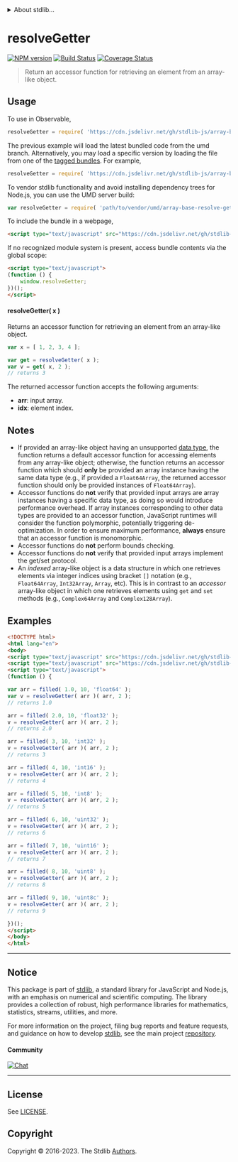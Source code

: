 <!--

@license Apache-2.0

Copyright (c) 2023 The Stdlib Authors.

Licensed under the Apache License, Version 2.0 (the "License");
you may not use this file except in compliance with the License.
You may obtain a copy of the License at

   http://www.apache.org/licenses/LICENSE-2.0

Unless required by applicable law or agreed to in writing, software
distributed under the License is distributed on an "AS IS" BASIS,
WITHOUT WARRANTIES OR CONDITIONS OF ANY KIND, either express or implied.
See the License for the specific language governing permissions and
limitations under the License.

-->


<details>
  <summary>
    About stdlib...
  </summary>
  <p>We believe in a future in which the web is a preferred environment for numerical computation. To help realize this future, we've built stdlib. stdlib is a standard library, with an emphasis on numerical and scientific computation, written in JavaScript (and C) for execution in browsers and in Node.js.</p>
  <p>The library is fully decomposable, being architected in such a way that you can swap out and mix and match APIs and functionality to cater to your exact preferences and use cases.</p>
  <p>When you use stdlib, you can be absolutely certain that you are using the most thorough, rigorous, well-written, studied, documented, tested, measured, and high-quality code out there.</p>
  <p>To join us in bringing numerical computing to the web, get started by checking us out on <a href="https://github.com/stdlib-js/stdlib">GitHub</a>, and please consider <a href="https://opencollective.com/stdlib">financially supporting stdlib</a>. We greatly appreciate your continued support!</p>
</details>

# resolveGetter

[![NPM version][npm-image]][npm-url] [![Build Status][test-image]][test-url] [![Coverage Status][coverage-image]][coverage-url] <!-- [![dependencies][dependencies-image]][dependencies-url] -->

> Return an accessor function for retrieving an element from an array-like object.

<!-- Section to include introductory text. Make sure to keep an empty line after the intro `section` element and another before the `/section` close. -->

<section class="intro">

</section>

<!-- /.intro -->

<!-- Package usage documentation. -->



<section class="usage">

## Usage

To use in Observable,

```javascript
resolveGetter = require( 'https://cdn.jsdelivr.net/gh/stdlib-js/array-base-resolve-getter@umd/browser.js' )
```
The previous example will load the latest bundled code from the umd branch. Alternatively, you may load a specific version by loading the file from one of the [tagged bundles](https://github.com/stdlib-js/array-base-resolve-getter/tags). For example,

```javascript
resolveGetter = require( 'https://cdn.jsdelivr.net/gh/stdlib-js/array-base-resolve-getter@v0.1.0-umd/browser.js' )
```

To vendor stdlib functionality and avoid installing dependency trees for Node.js, you can use the UMD server build:

```javascript
var resolveGetter = require( 'path/to/vendor/umd/array-base-resolve-getter/index.js' )
```

To include the bundle in a webpage,

```html
<script type="text/javascript" src="https://cdn.jsdelivr.net/gh/stdlib-js/array-base-resolve-getter@umd/browser.js"></script>
```

If no recognized module system is present, access bundle contents via the global scope:

```html
<script type="text/javascript">
(function () {
    window.resolveGetter;
})();
</script>
```

#### resolveGetter( x )

Returns an accessor function for retrieving an element from an array-like object.

```javascript
var x = [ 1, 2, 3, 4 ];

var get = resolveGetter( x );
var v = get( x, 2 );
// returns 3
```

The returned accessor function accepts the following arguments:

-   **arr**: input array.
-   **idx**: element index.

</section>

<!-- /.usage -->

<!-- Package usage notes. Make sure to keep an empty line after the `section` element and another before the `/section` close. -->

<section class="notes">

## Notes

-   If provided an array-like object having an unsupported [data type][@stdlib/array/dtypes], the function returns a default accessor function for accessing elements from any array-like object; otherwise, the function returns an accessor function which should **only** be provided an array instance having the same data type (e.g., if provided a `Float64Array`, the returned accessor function should only be provided instances of `Float64Array`).
-   Accessor functions do **not** verify that provided input arrays are array instances having a specific data type, as doing so would introduce performance overhead. If array instances corresponding to other data types are provided to an accessor function, JavaScript runtimes will consider the function polymorphic, potentially triggering de-optimization. In order to ensure maximum performance, **always** ensure that an accessor function is monomorphic.
-   Accessor functions do **not** perform bounds checking.
-   Accessor functions do **not** verify that provided input arrays implement the get/set protocol.
-   An _indexed_ array-like object is a data structure in which one retrieves elements via integer indices using bracket `[]` notation (e.g., `Float64Array`, `Int32Array`, `Array`, etc). This is in contrast to an _accessor_ array-like object in which one retrieves elements using `get` and `set` methods (e.g., `Complex64Array` and `Complex128Array`).

</section>

<!-- /.notes -->

<!-- Package usage examples. -->

<section class="examples">

## Examples

<!-- eslint no-undef: "error" -->

```html
<!DOCTYPE html>
<html lang="en">
<body>
<script type="text/javascript" src="https://cdn.jsdelivr.net/gh/stdlib-js/array-filled@umd/browser.js"></script>
<script type="text/javascript" src="https://cdn.jsdelivr.net/gh/stdlib-js/array-base-resolve-getter@umd/browser.js"></script>
<script type="text/javascript">
(function () {

var arr = filled( 1.0, 10, 'float64' );
var v = resolveGetter( arr )( arr, 2 );
// returns 1.0

arr = filled( 2.0, 10, 'float32' );
v = resolveGetter( arr )( arr, 2 );
// returns 2.0

arr = filled( 3, 10, 'int32' );
v = resolveGetter( arr )( arr, 2 );
// returns 3

arr = filled( 4, 10, 'int16' );
v = resolveGetter( arr )( arr, 2 );
// returns 4

arr = filled( 5, 10, 'int8' );
v = resolveGetter( arr )( arr, 2 );
// returns 5

arr = filled( 6, 10, 'uint32' );
v = resolveGetter( arr )( arr, 2 );
// returns 6

arr = filled( 7, 10, 'uint16' );
v = resolveGetter( arr )( arr, 2 );
// returns 7

arr = filled( 8, 10, 'uint8' );
v = resolveGetter( arr )( arr, 2 );
// returns 8

arr = filled( 9, 10, 'uint8c' );
v = resolveGetter( arr )( arr, 2 );
// returns 9

})();
</script>
</body>
</html>
```

</section>

<!-- /.examples -->

<!-- Section to include cited references. If references are included, add a horizontal rule *before* the section. Make sure to keep an empty line after the `section` element and another before the `/section` close. -->

<section class="references">

</section>

<!-- /.references -->

<!-- Section for related `stdlib` packages. Do not manually edit this section, as it is automatically populated. -->

<section class="related">

</section>

<!-- /.related -->

<!-- Section for all links. Make sure to keep an empty line after the `section` element and another before the `/section` close. -->


<section class="main-repo" >

* * *

## Notice

This package is part of [stdlib][stdlib], a standard library for JavaScript and Node.js, with an emphasis on numerical and scientific computing. The library provides a collection of robust, high performance libraries for mathematics, statistics, streams, utilities, and more.

For more information on the project, filing bug reports and feature requests, and guidance on how to develop [stdlib][stdlib], see the main project [repository][stdlib].

#### Community

[![Chat][chat-image]][chat-url]

---

## License

See [LICENSE][stdlib-license].


## Copyright

Copyright &copy; 2016-2023. The Stdlib [Authors][stdlib-authors].

</section>

<!-- /.stdlib -->

<!-- Section for all links. Make sure to keep an empty line after the `section` element and another before the `/section` close. -->

<section class="links">

[npm-image]: http://img.shields.io/npm/v/@stdlib/array-base-resolve-getter.svg
[npm-url]: https://npmjs.org/package/@stdlib/array-base-resolve-getter

[test-image]: https://github.com/stdlib-js/array-base-resolve-getter/actions/workflows/test.yml/badge.svg?branch=v0.1.0
[test-url]: https://github.com/stdlib-js/array-base-resolve-getter/actions/workflows/test.yml?query=branch:v0.1.0

[coverage-image]: https://img.shields.io/codecov/c/github/stdlib-js/array-base-resolve-getter/main.svg
[coverage-url]: https://codecov.io/github/stdlib-js/array-base-resolve-getter?branch=main

<!--

[dependencies-image]: https://img.shields.io/david/stdlib-js/array-base-resolve-getter.svg
[dependencies-url]: https://david-dm.org/stdlib-js/array-base-resolve-getter/main

-->

[chat-image]: https://img.shields.io/gitter/room/stdlib-js/stdlib.svg
[chat-url]: https://app.gitter.im/#/room/#stdlib-js_stdlib:gitter.im

[stdlib]: https://github.com/stdlib-js/stdlib

[stdlib-authors]: https://github.com/stdlib-js/stdlib/graphs/contributors

[umd]: https://github.com/umdjs/umd
[es-module]: https://developer.mozilla.org/en-US/docs/Web/JavaScript/Guide/Modules

[deno-url]: https://github.com/stdlib-js/array-base-resolve-getter/tree/deno
[umd-url]: https://github.com/stdlib-js/array-base-resolve-getter/tree/umd
[esm-url]: https://github.com/stdlib-js/array-base-resolve-getter/tree/esm
[branches-url]: https://github.com/stdlib-js/array-base-resolve-getter/blob/main/branches.md

[stdlib-license]: https://raw.githubusercontent.com/stdlib-js/array-base-resolve-getter/main/LICENSE

[@stdlib/array/dtypes]: https://github.com/stdlib-js/array-dtypes/tree/umd

</section>

<!-- /.links -->
